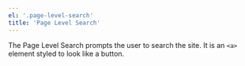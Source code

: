 ```yaml
---
el: '.page-level-search'
title: 'Page Level Search'
---
```

The Page Level Search prompts the user to search the site. It is an `<a>` element styled to look like a button.
